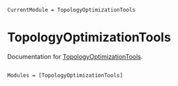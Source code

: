 ```@meta
CurrentModule = TopologyOptimizationTools
```

# TopologyOptimizationTools

Documentation for [TopologyOptimizationTools](https://github.com/MKAbdElrahman/TopologyOptimizationTools.jl).

```@index
```

```@autodocs
Modules = [TopologyOptimizationTools]
```
